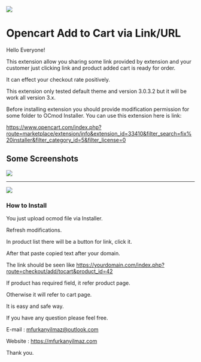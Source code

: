 <img src="https://raw.githubusercontent.com/furkeen/Opencart-Add-to-cart-via-url/master/addtocartlink-banner.jpg" />

<h1>Opencart Add to Cart via Link/URL</h1>

Hello Everyone!

This extension allow you sharing some link provided by extension and your customer just clicking link and product added cart is ready for order. 

It can effect your checkout rate positively.


This extension only tested default theme and version 3.0.3.2 but it will be work all version 3.x.

Before installing extension you should provide modification permission for some folder to OCmod Installer. You can use this extension here is link: 

https://www.opencart.com/index.php?route=marketplace/extension/info&extension_id=33410&filter_search=fix%20installer&filter_category_id=5&filter_license=0

<h2>Some Screenshots</h2>
<img src="https://raw.githubusercontent.com/furkeen/Opencart-Add-to-cart-via-url/master/screen1.jpg" />
<hr/>
<img src="https://raw.githubusercontent.com/furkeen/Opencart-Add-to-cart-via-url/master/screen2.jpg" />


<h3>How to Install</h3>


You just upload ocmod file via Installer.

Refresh modifications.

In product list there will be a button for link, click it.

After that paste copied text after your domain.

The link should be seen like https://yourdomain.com/index.php?route=checkout/add/tocart&product_id=42

If product has required field, it refer product page.

Otherwise it will refer to cart page.


It is easy and safe way.

If you have any question please feel free.

E-mail : mfurkanyilmaz@outlook.com

Website : https://mfurkanyilmaz.com

Thank you.


